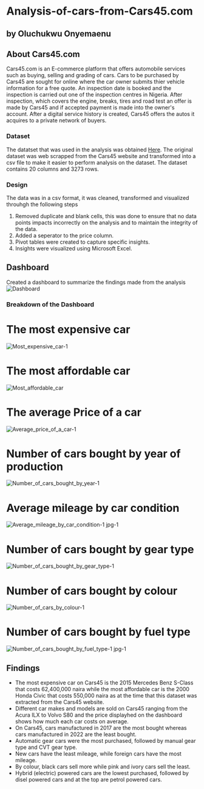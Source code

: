 # Analysis-of-cars-from-Cars45.com
## by Oluchukwu Onyemaenu


## About Cars45.com
Cars45.com is an E-commerce platform that offers automobile services such as buying, selling and grading of cars. Cars to be purchased by Cars45 are sought for online where the car owner submits thier vehicle information for a free quote. An inspection date is booked and the inspection is carried out one of the inspection centres in Nigeria. After inspection, which covers the engine, breaks, tires and road test an offer is made by Cars45 and if accepted payment is made into the owner's account.
After a digital service history is created, Cars45 offers the autos it acquires to a private network of buyers.

### Dataset
The datatset that was used in the analysis was obtained [Here](https://www.kaggle.com/datasets/makindekayode/nigerian-car-prices-dataset). The original dataset was web scrapped from the Cars45 website and transformed into a csv file to make it easier to perform analysis on the dataset. The dataset contains 20 columns and 3273 rows.

### Design
The data was in a csv format, it was cleaned, transformed and visualized throuhgh the following steps
1. Removed duplicate and blank cells, this was done to ensure that no data points impacts incorrectly on the analysis and to maintain the integrity of the data.
2. Added a seperator to the price column.
3. Pivot tables were created to capture specific insights.
4. Insights were visualized using Microsoft Excel.
    
    
## Dashboard
Created a dashboard to summarize the findings made from the analysis
   ![Dashboard](https://user-images.githubusercontent.com/120729134/212563907-7acad4e6-b019-4f96-a4c0-44bc5fcd5d15.jpg)
   
### Breakdown of the Dashboard

# The most expensive car
   ![Most_expensive_car-1](https://user-images.githubusercontent.com/120729134/212564319-16ac8157-5245-4f5f-9853-8d3b750fdc46.jpg)
# The most affordable car
   ![Most_affordable_car](https://user-images.githubusercontent.com/120729134/212549064-d01ccddf-02a1-42c7-a48d-557726a957dd.png)
# The average Price of a car
   ![Average_price_of_a_car-1](https://user-images.githubusercontent.com/120729134/212667764-e0fc9707-0325-4d96-9aa6-380f5bb05430.jpg)
# Number of cars bought by year of production 
   ![Number_of_cars_bought_by_year-1](https://user-images.githubusercontent.com/120729134/212565399-78082dae-06ec-43d7-994b-023b1af75f99.jpg)
# Average mileage by car condition
   ![Average_mileage_by_car_condition-1 jpg-1](https://user-images.githubusercontent.com/120729134/212669493-cce57337-a788-473e-ba56-a5556057d8e9.jpg)
# Number of cars bought by gear type
   ![Number_of_cars_bought_by_gear_type-1](https://user-images.githubusercontent.com/120729134/212670915-ca1b7626-8ad7-444f-8d5c-6d2c5935c37b.jpg)
# Number of cars bought by colour
   ![Number_of_cars_by_colour-1](https://user-images.githubusercontent.com/120729134/212666486-c090b2dd-a211-456e-8f2f-f5fa094c28e1.jpg)
# Number of cars bought  by fuel type
   ![Number_of_cars_bought_by_fuel_type-1 jpg-1](https://user-images.githubusercontent.com/120729134/212672128-2c37567e-e667-46d1-8528-296c24a17cc9.jpg)
   
## Findings
* The most expensive car on Cars45 is the 2015 Mercedes Benz S-Class that costs 62,400,000 naira while the most affordable car is the 2000 Honda Civic that costs 550,000 naira as at the time that this dataset was extracted from the Cars45 website.
* Different car makes and models are sold on Cars45 ranging from the Acura ILX to Volvo S80 and the price displayhed on the dashboard shows how much each car costs on average.
* On Cars45, cars manufactured in 2017 are the most bought whereas cars manufactured in 2022 are the least bought.
* Automatic gear cars were the most purchased, followed by manual gear type and CVT gear type.
* New cars have the least mileage, while foreign cars have the most mileage.
* By colour, black cars sell more while pink and ivory cars sell the least.
* Hybrid (electric) powered cars are the lowest purchased, followed by disel powered cars and at the top are petrol powered cars.
